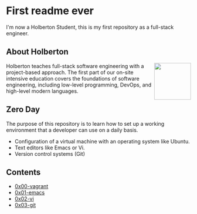 # First readme ever

I'm now a Holberton Student, this is my first repository as a full-stack engineer.

## About Holberton

<p>
<img height="100" src="https://blog.holbertonschool.com/wp-content/uploads/2020/04/unnamed-2.png" align="right" >
</p>

Holberton teaches full-stack software engineering with a project-based approach.
The first part of our on-site intensive education covers the foundations of software
engineering, including low-level programming, DevOps, and high-level modern languages.

## Zero Day

The purpose of this repository is to learn how to set up a working environment that a developer can use on a daily basis.
 - Configuration of a virtual machine with an operating system like Ubuntu.
- Text editors like Emacs or Vi.
- Version control systems (Git)

## Contents
- [0x00-vagrant](https://github.com/julgachancipa/holbertonschool-zero_day/tree/master/0x00-vagrant)
- [0x01-emacs](https://github.com/julgachancipa/holbertonschool-zero_day/tree/master/0x01-emacs)
- [0x02-vi](https://github.com/julgachancipa/holbertonschool-zero_day/tree/master/0x02-vi)
- [0x03-git](https://github.com/julgachancipa/holbertonschool-zero_day/tree/master/0x03-git)
